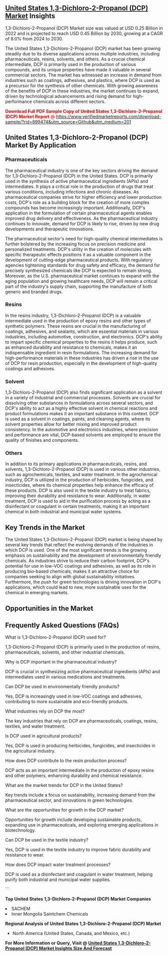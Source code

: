 <h2><a href="https://www.verifiedmarketreports.com/download-sample/?rid=899474&amp;utm_source=Github&amp;utm_medium=201" target="_blank">United States 1,3-Dichloro-2-Propanol (DCP) Market</a> Insights</h2><p>1,3-Dichloro-2-Propanol (DCP) Market size was valued at USD 0.25 Billion in 2022 and is projected to reach USD 0.45 Billion by 2030, growing at a CAGR of 8.0% from 2024 to 2030.</p><p><p>The United States 1,3-Dichloro-2-Propanol (DCP) market has been growing steadily due to its diverse applications across multiple industries, including pharmaceuticals, resins, solvents, and others. As a crucial chemical intermediate, DCP is primarily used in the production of various compounds, and its unique properties have made it valuable in several commercial sectors. The market has witnessed an increase in demand from industries such as coatings, adhesives, and plastics, where DCP is used as a precursor for the synthesis of other chemicals. With growing awareness of the benefits of DCP in these industries, the market continues to expand, driven by technological advancements and rising demand for high-performance chemicals across different sectors. <p><span class=""><span style="color: #ff0000;"><strong>Download Full PDF Sample Copy of United States 1,3-Dichloro-2-Propanol (DCP) Market Report</strong> @ </span><a href="https://www.verifiedmarketreports.com/download-sample/?rid=899474&amp;utm_source=Github&amp;utm_medium=201" target="_blank">https://www.verifiedmarketreports.com/download-sample/?rid=899474&amp;utm_source=Github&amp;utm_medium=201</a></span></p></p><h2>United States 1,3-Dichloro-2-Propanol (DCP) Market By Application</h2><h3>Pharmaceuticals</h3><p>The pharmaceutical industry is one of the key sectors driving the demand for 1,3-Dichloro-2-Propanol (DCP) in the United States. DCP is primarily used in the synthesis of active pharmaceutical ingredients (APIs) and intermediates. It plays a critical role in the production of drugs that treat various conditions, including infections and chronic diseases. As pharmaceutical companies strive for higher efficiency and lower production costs, DCP's role as a building block for the creation of more complex compounds has become increasingly important. Additionally, DCP's application in the formulation of certain pharmaceutical agents enables improved drug delivery and effectiveness. As the pharmaceutical industry continues to innovate, demand for DCP is likely to rise, driven by new drug developments and therapeutic innovations.</p><p>The pharmaceutical sector's need for high-quality chemical intermediates is further bolstered by the increasing focus on precision medicine and personalized treatments. DCP's utility in the creation of molecules with specific therapeutic effects positions it as a valuable component in the development of cutting-edge pharmaceutical products. With regulatory agencies tightening standards for drug safety and efficacy, the demand for precisely synthesized chemicals like DCP is expected to remain strong. Moreover, as the U.S. pharmaceutical market continues to expand with the aging population and growing healthcare needs, DCP will remain a critical part of the industry's supply chain, supporting the manufacture of both generic and branded drugs.</p><h3>Resins</h3><p>In the resins industry, 1,3-Dichloro-2-Propanol (DCP) is a valuable intermediate used in the production of epoxy resins and other types of synthetic polymers. These resins are crucial in the manufacturing of coatings, adhesives, and sealants, which are essential materials in various industries, including automotive, construction, and electronics. DCP's ability to impart specific chemical properties to the resins it helps produce, such as enhanced durability and resistance to chemicals, makes it an indispensable ingredient in resin formulations. The increasing demand for high-performance materials in these industries has driven a rise in the use of DCP for resin production, especially in the development of high-quality coatings and adhesives.</p><pFurthermore, DCP's role in the production of resins is expected to grow in line with the rising demand for sustainable and eco-friendly materials. As industries such as automotive and construction seek more environmentally responsible alternatives, resins based on DCP may play a key role in developing low-VOC (volatile organic compound) coatings and durable, high-performance adhesives. The shift toward sustainability is likely to drive continued innovation in resin formulations, further cementing DCP's place as a critical chemical in the resin production process. As the resins industry evolves, DCP is positioned to benefit from trends toward material performance optimization and environmentally-conscious manufacturing practices.</p><h3>Solvent</h3><p>1,3-Dichloro-2-Propanol (DCP) also finds significant application as a solvent in a variety of industrial and commercial processes. Solvents are crucial for dissolving other substances in formulations across several sectors, and DCP's ability to act as a highly effective solvent in chemical reactions and product formulations makes it an important substance in this context. DCP is used as a solvent in coatings, paints, and cleaning agents, where its solvent properties allow for better mixing and improved product consistency. In the automotive and electronics industries, where precision and performance are vital, DCP-based solvents are employed to ensure the quality of finishes and components.</p><pMoreover, the use of DCP as a solvent extends to the agriculture and personal care sectors, where it is used in the production of herbicides, pesticides, and cosmetic formulations. As global demand for personal care products and agricultural chemicals grows, DCP's role as a solvent in these applications is expected to expand. The versatility of DCP in dissolving both hydrophobic and hydrophilic substances adds to its appeal in these industries, where formulations require specific solvent properties for efficacy and safety. As industries continue to focus on enhancing the performance and sustainability of their products, DCP is likely to see increasing demand as a reliable and effective solvent.</p><h3>Others</h3><p>In addition to its primary applications in pharmaceuticals, resins, and solvents, 1,3-Dichloro-2-Propanol (DCP) is used in various other industries, such as agrochemicals, textiles, and water treatment. In the agrochemical industry, DCP is utilized in the production of herbicides, fungicides, and insecticides, where its chemical properties help enhance the efficacy of these products. DCP is also used in the textile industry to treat fabrics, improving their durability and resistance to wear. Additionally, in water treatment, DCP is used to aid in the purification process by acting as a disinfectant or coagulant in certain treatments, making it an important chemical in both industrial and municipal water systems.</p><pAs the market continues to evolve, the potential for DCP to be used in other emerging applications, such as bio-based chemicals and green technologies, may further expand its scope. The chemical's unique properties, including its ability to function as a versatile intermediate in various chemical processes, ensure that DCP will remain relevant across a broad spectrum of industries. As companies seek to innovate and develop new, more sustainable products, DCP may see new applications emerge, particularly in the fields of renewable energy and biodegradable materials.</p><h2>Key Trends in the Market</h2><p>The United States 1,3-Dichloro-2-Propanol (DCP) market is being shaped by several key trends that reflect the evolving demands of the industries in which DCP is used. One of the most significant trends is the growing emphasis on sustainability and the development of environmentally friendly chemicals. As industries strive to reduce their carbon footprint, DCP's potential for use in low-VOC coatings and adhesives, as well as its role in producing bio-based chemicals, makes it an attractive choice for companies seeking to align with global sustainability initiatives. Furthermore, the push for green technologies is driving innovation in DCP's applications, which could lead to new, more sustainable uses for the chemical in emerging markets.</p><pAnother trend impacting the market is the ongoing growth in the pharmaceutical and healthcare sectors. With an aging population and increasing healthcare needs, demand for drugs and treatments is on the rise. As a result, the pharmaceutical industry's reliance on high-quality chemical intermediates like DCP is expected to grow. This trend is further fueled by the rise of personalized medicine, which requires advanced chemical solutions to develop highly targeted therapies. In addition, the growing importance of precision in chemical synthesis and drug development will continue to support the demand for DCP in pharmaceutical applications.</p><h2>Opportunities in the Market</h2><pThe United States 1,3-Dichloro-2-Propanol (DCP) market offers a range of opportunities for companies and stakeholders. One of the most promising opportunities lies in the development of sustainable and eco-friendly formulations. As industries like coatings, adhesives, and resins increasingly look for low-environmental-impact materials, DCP can play a crucial role in providing solutions that meet these demands. Companies that focus on developing new, greener DCP-based products are likely to capitalize on the growing trend toward sustainability.</p><pMoreover, the pharmaceutical sector presents a significant opportunity for DCP producers. As new drugs and therapies are developed, the demand for chemical intermediates like DCP will continue to grow. Companies that can meet the stringent quality requirements of the pharmaceutical industry while offering cost-effective solutions will find ample opportunities in this segment. Additionally, exploring new applications for DCP in emerging industries, such as biotechnology and renewable energy, could further broaden the market's potential.</p><h2>Frequently Asked Questions (FAQs)</h2><p>What is 1,3-Dichloro-2-Propanol (DCP) used for?</p><p>1,3-Dichloro-2-Propanol (DCP) is primarily used in the production of resins, pharmaceuticals, solvents, and other industrial chemicals.</p><p>Why is DCP important in the pharmaceutical industry?</p><p>DCP is crucial in synthesizing active pharmaceutical ingredients (APIs) and intermediates used in various medications and treatments.</p><p>Can DCP be used in environmentally friendly products?</p><p>Yes, DCP is increasingly used in low-VOC coatings and adhesives, contributing to more sustainable and eco-friendly products.</p><p>What industries rely on DCP the most?</p><p>The key industries that rely on DCP are pharmaceuticals, coatings, resins, textiles, and water treatment.</p><p>Is DCP used in agricultural products?</p><p>Yes, DCP is used in producing herbicides, fungicides, and insecticides in the agricultural industry.</p><p>How does DCP contribute to the resin production process?</p><p>DCP acts as an important intermediate in the production of epoxy resins and other polymers, enhancing durability and chemical resistance.</p><p>What are the market trends for DCP in the United States?</p><p>Key trends include a focus on sustainability, increasing demand from the pharmaceutical sector, and innovations in green technologies.</p><p>What are the opportunities for growth in the DCP market?</p><p>Opportunities for growth include developing sustainable products, expanding use in pharmaceuticals, and exploring emerging applications in biotechnology.</p><p>Can DCP be used in the textile industry?</p><p>Yes, DCP is used in the textile industry to improve fabric durability and resistance to wear.</p><p>How does DCP impact water treatment processes?</p><p>DCP is used as a disinfectant and coagulant in water treatment, helping purify both industrial and municipal water supplies.</p>```</p><p><strong>Top United States 1,3-Dichloro-2-Propanol (DCP) Market Companies</strong></p><div data-test-id=""><p><li>SACHEM</li><li> Inner Mongolia Saintchem Chemicals</li></p><div><strong>Regional Analysis of&nbsp;United States 1,3-Dichloro-2-Propanol (DCP) Market</strong></div><ul><li dir="ltr"><p dir="ltr">North America&nbsp;(United States, Canada, and Mexico, etc.)</p></li></ul><p><strong>For More Information or Query, Visit @&nbsp;</strong><strong><a href="https://www.verifiedmarketreports.com/product/1-3-dichloro-2-propanol-dcp-market/?utm_source=Github&amp;utm_medium=201" target="_blank">United States 1,3-Dichloro-2-Propanol (DCP) Market Insights Size And Forecast</a></strong></p></div>
